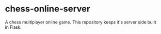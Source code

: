# chess-online-server
A chess multiplayer online game. This repository keeps it's server side built in Flask. 
